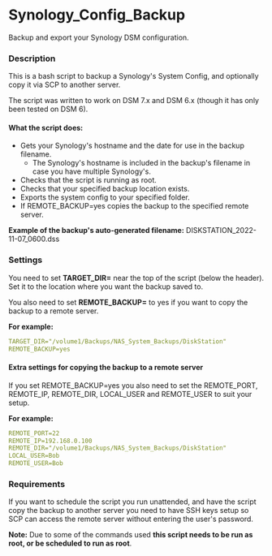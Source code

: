 # Synology_Config_Backup
 Backup and export your Synology DSM configuration.

### Description

This is a bash script to backup a Synology's System Config, and optionally copy it via SCP to another server.

The script was written to work on DSM 7.x and DSM 6.x (though it has only been tested on DSM 6).

#### What the script does:

* Gets your Synology's hostname and the date for use in the backup filename.
  * The Synology's hostname is included in the backup's filename in case you have multiple Synology's.
* Checks that the script is running as root.
* Checks that your specified backup location exists.
* Exports the system config to your specified folder.
* If REMOTE_BACKUP=yes copies the backup to the specified remote server.

**Example of the backup's auto-generated filename:** DISKSTATION_2022-11-07_0600.dss

### Settings

You need to set **TARGET_DIR=** near the top of the script (below the header). Set it to the location where you want the backup saved to. 

You also need to set **REMOTE_BACKUP=** to yes if you want to copy the backup to a remote server.

**For example:**

```YAML
TARGET_DIR="/volume1/Backups/NAS_System_Backups/DiskStation"
REMOTE_BACKUP=yes
```

#### Extra settings for copying the backup to a remote server

If you set REMOTE_BACKUP=yes you also need to set the REMOTE_PORT, REMOTE_IP, REMOTE_DIR, LOCAL_USER and REMOTE_USER to suit your setup.

**For example:**

```YAML
REMOTE_PORT=22
REMOTE_IP=192.168.0.100
REMOTE_DIR="/volume1/Backups/NAS_System_Backups/DiskStation"
LOCAL_USER=Bob
REMOTE_USER=Bob
```

### Requirements

If you want to schedule the script you run unattended, and have the script copy the backup to another server you need to have SSH keys setup so SCP can access the remote server without entering the user's password.

**Note:** Due to some of the commands used **this script needs to be run as root, or be scheduled to run as root**.
